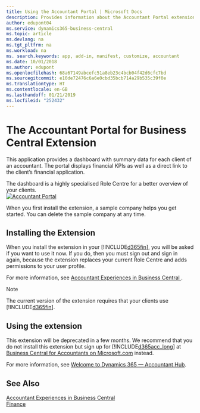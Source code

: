 ```yaml
---
title: Using the Accountant Portal | Microsoft Docs
description: Provides information about the Accountant Portal extension.
author: edupont04
ms.service: dynamics365-business-central
ms.topic: article
ms.devlang: na
ms.tgt_pltfrm: na
ms.workload: na
ms. search.keywords: app, add-in, manifest, customize, accountant
ms.date: 10/01/2018
ms.author: edupont
ms.openlocfilehash: 68a67149abcefc51a8eb23c4bcb04f42d6cfc7bd
ms.sourcegitcommit: e10de72476c6a6e0cbd35bcb714a29b535c39f0e
ms.translationtype: HT
ms.contentlocale: en-GB
ms.lasthandoff: 01/21/2019
ms.locfileid: "252432"
---
```

# <a name="the-accountant-portal-for-business-central-extension"></a>The Accountant Portal for Business Central Extension
This application provides a dashboard with summary data for each client of an accountant. The portal displays financial KPIs as well as a direct link to the client’s financial application.  

The dashboard is a highly specialised Role Centre for a better overview of your clients.  
[![Accountant Portal](./media/ui-extensions-accportal/accountant-portal.png)](https://go.microsoft.com/fwlink/?linkid=851257)

When you first install the extension, a sample company helps you get started. You can delete the sample company at any time.  

## <a name="installing-the-extension"></a>Installing the Extension
When you install the extension in your [!INCLUDE[d365fin](includes/d365fin_md.md)], you will be asked if you want to use it now. If you do, then you must sign out and sign in again, because the extension replaces your current Role Centre and adds permissions to your user profile.  

For more information, see [Accountant Experiences in Business Central ](finance-accounting.md).  

> [!NOTE]  
>  The current version of the extension requires that your clients use [!INCLUDE[d365fin](includes/d365fin_md.md)].  

## <a name="using-the-extension"></a>Using the extension
This extension will be deprecated in a few months. We recommend that you do not install this extension but sign up for [!INCLUDE[d365acc_long](includes/d365acc_long_md.md)] at [Business Central for Accountants on Microsoft.com](https://www.microsoft.com/en-us/dynamics365/financial-insights-for-accountants) instead.

For more information, see [Welcome to Dynamics 365 — Accountant Hub](/dynamics365/accountants/index).  

## <a name="see-also"></a>See Also
[Accountant Experiences in Business Central ](finance-accounting.md)  
[Finance](finance.md)  
